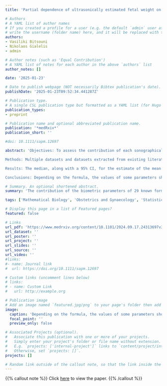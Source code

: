 ```yaml
---
title: 'Partial dependence of ultrasonically estimated fetal weight on biometric parameters'

# Authors
# A YAML list of author names
# If you created a profile for a user (e.g. the default `admin` user at `content/authors/admin/`), 
# write the username (folder name) here, and it will be replaced with their full name and linked to their profile.
authors:
- Vasiliki Bitsouni
- Nikolaos Gialelis
- admin

# Author notes (such as 'Equal Contribution')
# A YAML list of notes for each author in the above `authors` list
author_notes: []

date: '2025-01-23'

# Date to publish webpage (NOT necessarily Bibtex publication's date).
publishDate: '2025-01-23T09:52:34.441287Z'

# Publication type.
# A single CSL publication type but formatted as a YAML list (for Hugo requirements).
publication_types:
- preprint

# Publication name and optional abbreviated publication name.
publication: '*medRxiv*'
publication_short: ''

#doi: 10.1111/sapm.12697

abstract: 'Objectives: To assess the contribution of each sonographically measured parameter on fetal weight formulas.

Methods: Multiple datasets and datasets extracted from existing literature are employed in this study. The Sobol’ method is then implemented on each of these datasets. Following this, bootstrapping is carried out using the indices from individual weeks as sample points. The mean value for each resulting sample is calculated. Finally, the median, along with a 95% confidence interval, is estimated based on the empirical distribution. This methodology is repeated for all formulas examined.

Results: The median, along with a 95% CI, for the estimate of the mean of the Sobol’ sensitivity indices for the parameters of 29 known formulas are presented.

Conclusions: Depending on the formula, the values of some parameters show substantial fluctuations or are insignificant to the fetal weight estimation.'

# Summary. An optional shortened abstract.
summary: 'The contribution of the biometric parameters of 29 known formulas for fetal weight estimation is assessed, using the Sobol’ method, bootstrapping and 26 datasets from published studies.'

tags: ['Mathematical Biology', 'Obstetrics and Gynaecology', 'Statistics']

# Display this page in a list of Featured pages?
featured: false

# Links
url_pdf: 'https://www.medrxiv.org/content/10.1101/2024.09.17.24313697v3.full.pdf'
url_dataset: ''
url_poster: ''
url_project: ''
url_slides: ''
url_source: ''
url_video: ''
#links:
#- name: Journal link
#  url: https://doi.org/10.1111/sapm.12697

# Custom links (uncomment lines below)
# links:
# - name: Custom Link
#   url: http://example.org

# Publication image
# Add an image named `featured.jpg/png` to your page's folder then add a caption below.
image:
  caption: 'Depending on the formula, the values of some parameters show substantial fluctuations or are insignificant to the fetal weight estimation'
  focal_point: ''
  preview_only: false

# Associated Projects (optional).
#   Associate this publication with one or more of your projects.
#   Simply enter your project's folder or file name without extension.
#   E.g. `projects: ['internal-project']` links to `content/project/internal-project/index.md`.
#   Otherwise, set `projects: []`.
projects: []

# Random link outside of the callout note, so that the link inside the callout note can work.
---
```

[](https://www.medrxiv.org/content/10.1101/2024.09.17.24313697v3.full.pdf)

{{% callout note %}}
Click [here](https://www.medrxiv.org/content/10.1101/2024.09.17.24313697v3.full.pdf) to view the paper.
{{% /callout %}}

